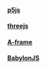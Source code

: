 ####  [p5js](https://p5js.org/)
####  [threejs](https://threejs.org/)
####  [A-frame](https://aframe.io/)
####  [BabylonJS](https://www.babylonjs.com/)
####  []()
####  []()
####  []()
####  []()
####  []()
####  []()
####  []()
####  []()
####  []()
####  []()
####  []()
####  []()
####  []()
